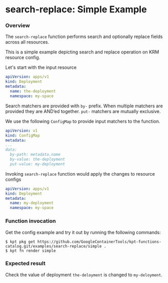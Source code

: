 # search-replace: Simple Example

### Overview

The `search-replace` function performs search and optionally replace fields
across all resources.

This is a simple example depicting search and replace operation on KRM resource config.

Let's start with the input resource

```yaml
apiVersion: apps/v1
kind: Deployment
metadata:
  name: the-deployment
  namespace: my-space
```

Search matchers are provided with `by-` prefix. When multiple matchers are
provided they are AND’ed together. `put-` matchers are mutually exclusive.

We use the following `ConfigMap` to provide input matchers to the function.

```yaml
apiVersion: v1
kind: ConfigMap
metadata:
...
data:
  by-path: metadata.name
  by-value: the-deployment
  put-value: my-deployment
```

Invoking `search-replace` function would apply the changes to resource configs

```yaml
apiVersion: apps/v1
kind: Deployment
metadata:
  name: my-deployment
  namespace: my-space
```

### Function invocation

Get the config example and try it out by running the following commands:

```shell
$ kpt pkg get https://github.com/GoogleContainerTools/kpt-functions-catalog.git/examples/search-replace/simple .
$ kpt fn render simple
```

### Expected result

Check the value of deployment `the-deloyment` is changed to `my-deloyment`.

